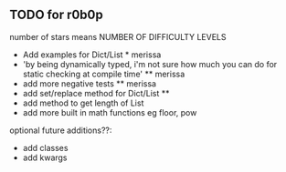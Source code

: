 ## TODO for r0b0p

number of stars means NUMBER OF DIFFICULTY LEVELS

- Add examples for Dict/List \* merissa
- 'by being dynamically typed, i'm not sure how much you can do for static checking at compile time' \*\* merissa
- add more negative tests \*\* merissa
- add set/replace method for Dict/List \*\*
- add method to get length of List
- add more built in math functions eg floor, pow

optional future additions??:

- add classes
- add kwargs
